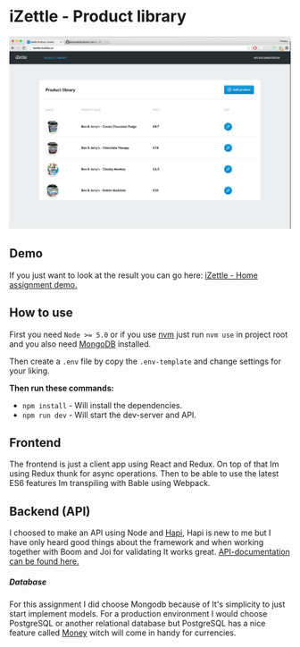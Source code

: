 # iZettle - Product library

![Alt text](/screenshot.png?raw=true "Optional Title")

## Demo
If you just want to look at the result you can go here: [iZettle - Home assignment demo.](http://izettle.bubba.cc)

## How to use
First you need `Node >= 5.0` or if you use [nvm](https://www.npmjs.com/package/nvm) just run `nvm use` in project root and you also need [MongoDB](https://www.mongodb.com/) installed.

Then create a `.env` file by copy the `.env-template` and change settings for your liking.

**Then run these commands:**
- `npm install` - Will install the dependencies.
- `npm run dev` - Will start the dev-server and API.


## Frontend
The frontend is just a client app using React and Redux. On top of that Im using Redux thunk for async operations. Then to be able to use the latest ES6 features Im transpiling with Bable using Webpack.


## Backend (API)
I choosed to make an API using Node and [Hapi](http://hapijs.com/), Hapi is new to me but I have only heard good things about the framework and when working together with Boom and Joi for validating It works great.
[API-documentation can be found here.](http://izettle.bubba.cc:10000/documentation)


##### Database
For this assignment I did choose Mongodb because of It's simplicity to just start implement models. For a production environment I would choose PostgreSQL or another relational database but PostgreSQL has a nice feature called [Money](https://www.postgresql.org/docs/9.1/static/datatype-money.html) witch will come in handy for currencies.
